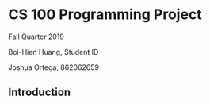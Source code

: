 # CS 100 Programming Project

Fall Quarter 2019

Boi-Hien Huang, Student ID

Joshua Ortega, 862062659

## Introduction
